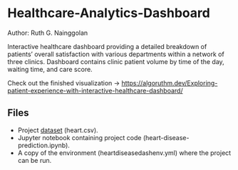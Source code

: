 # Healthcare-Analytics-Dashboard

Author: Ruth G. Nainggolan

Interactive healthcare dashboard providing a detailed breakdown of patients’ overall satisfaction with various departments within a network of three clinics. Dashboard contains clinic patient volume by time of the day, waiting time, and care score.

Check out the finished visualization → https://algoruthm.dev/Exploring-patient-experience-with-interactive-healthcare-dashboard/

Files
-----

* Project [dataset](https://archive.ics.uci.edu/ml/datasets/heart+Disease) (heart.csv).
* Jupyter notebook containing project code (heart-disease-prediction.ipynb).
* A copy of the environment (heartdiseasedashenv.yml) where the project can be run.
